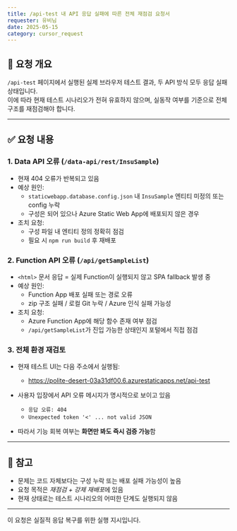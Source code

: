 ```yaml
---
title: /api-test 내 API 응답 실패에 따른 전체 재점검 요청서
requester: 유비님
date: 2025-05-15
category: cursor_request
---
```


## 🧭 요청 개요

`/api-test` 페이지에서 실행된 실제 브라우저 테스트 결과, 두 API 방식 모두 응답 실패 상태입니다.  
이에 따라 현재 테스트 시나리오가 전혀 유효하지 않으며, 실동작 여부를 기준으로 전체 구조를 재점검해야 합니다.

---

## ✅ 요청 내용

### 1. Data API 오류 (`/data-api/rest/InsuSample`)
- 현재 404 오류가 반복되고 있음
- 예상 원인:
  - `staticwebapp.database.config.json` 내 `InsuSample` 엔티티 미정의 또는 config 누락
  - 구성은 되어 있으나 Azure Static Web App에 배포되지 않은 경우
- 조치 요청:
  - 구성 파일 내 엔티티 정의 정확히 점검
  - 필요 시 `npm run build` 후 재배포

### 2. Function API 오류 (`/api/getSampleList`)
- `<html>` 문서 응답 = 실제 Function이 실행되지 않고 SPA fallback 발생 중
- 예상 원인:
  - Function App 배포 실패 또는 경로 오류
  - zip 구조 실패 / 로컬 Git 누락 / Azure 인식 실패 가능성
- 조치 요청:
  - Azure Function App에 해당 함수 존재 여부 점검
  - `/api/getSampleList`가 진입 가능한 상태인지 포털에서 직접 점검

### 3. 전체 환경 재검토
- 현재 테스트 UI는 다음 주소에서 실행됨:
  - https://polite-desert-03a31df00.6.azurestaticapps.net/api-test
- 사용자 입장에서 API 오류 메시지가 명시적으로 보이고 있음
  - `응답 오류: 404`
  - `Unexpected token '<' ... not valid JSON`

- 따라서 기능 회복 여부는 **화면만 봐도 즉시 검증 가능**함

---

## 📎 참고

- 문제는 코드 자체보다는 구성 누락 또는 배포 실패 가능성이 높음
- 요청 목적은 *재점검 + 강제 재배포*에 있음
- 현재 상태로는 테스트 시나리오의 어떠한 단계도 실행되지 않음

---

이 요청은 실질적 응답 복구를 위한 실행 지시입니다.
